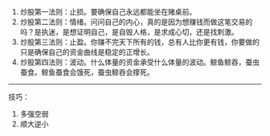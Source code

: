 1. 炒股第一法则：止损。要确保自己永远都能坐在赌桌前。
2. 炒股第二法则：情绪。问问自己的内心，真的是因为想赚钱而做这笔交易的吗？是执迷，是想证明自己，是自毁人格，是求成心切，还是找刺激。
3. 炒股第三法则：止盈。你赚不完天下所有的钱，总有人比你更有钱，你要做的只是确保自己的资金曲线是稳定的正增长。
4. 炒股第四法则：波动。什么体量的资金承受什么体量的波动。鲸鱼鲸吞，蚕虫蚕食。鲸鱼蚕食会饿死，蚕虫鲸吞会撑死。

--------

技巧：
1. 多强空弱
2. 顺大逆小